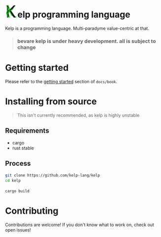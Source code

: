 # <img src="kelp.svg" width=40>elp programming language
Kelp is a programming language. Multi-paradyme value-centric at that.

> ### bevare kelp is under heavy development. all is subject to change

# Getting started
Please refer to the [getting started](https://github.com/kelp-lang/kelp/blob/master/docs/book/getting_started.md) section of `docs/book`.

# Installing from source
> This isn't currently recommended, as kelp is highly unstable
## Requirements
- cargo
- rust stable
## Process
```bash
git clone https://github.com/kelp-lang/kelp
cd kelp

cargo build
```

# Contributing
Contributions are welcome! If you don't know what to work on, check out open issues!